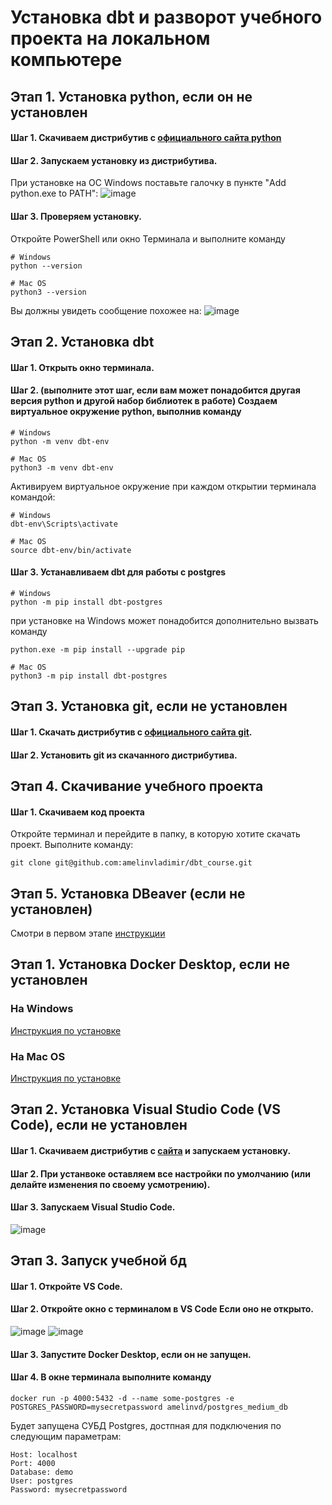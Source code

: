 # Установка dbt и разворот учебного проекта на локальном компьютере

## Этап 1. Установка python, если он не установлен

#### Шаг 1. Скачиваем дистрибутив с [официального сайта python](https://www.python.org/downloads/)
#### Шаг 2. Запускаем установку из дистрибутива.
При установке на ОС Windows поставьте галочку в пункте "Add python.exe to PATH":
![image](https://github.com/user-attachments/assets/e8199c37-3d2a-400d-bd0a-91a190e2e843)
#### Шаг 3. Проверяем установку.
Откройте PowerShell или окно Терминала и выполните команду 

````console
# Windows
python --version
````
````console
# Mac OS
python3 --version
````

Вы должны увидеть сообщение похожее на:
![image](https://github.com/user-attachments/assets/1b714705-c91a-4905-b5c5-f2af08729317)


## Этап 2. Установка dbt

#### Шаг 1. Открыть окно терминала.

#### Шаг 2. (выполните этот шаг, если вам может понадобится другая версия python и другой набор библиотек в работе) Создаем виртуальное окружение python, выполнив команду
````console
# Windows
python -m venv dbt-env
````
````console
# Mac OS
python3 -m venv dbt-env
````

Активируем виртуальное окружение при каждом открытии терминала командой:
````console
# Windows
dbt-env\Scripts\activate
````
````console
# Mac OS
source dbt-env/bin/activate
````

#### Шаг 3. Устанавливаем dbt для работы с postgres

````console
# Windows
python -m pip install dbt-postgres
````
при установке на Windows может понадобится дополнительно вызвать команду 
````console
python.exe -m pip install --upgrade pip
````

````console
# Mac OS
python3 -m pip install dbt-postgres
````

## Этап 3. Установка git, если не установлен

#### Шаг 1. Скачать дистрибутив с [официального сайта git](https://git-scm.com/downloads).
#### Шаг 2. Установить git из скачанного дистрибутива.

## Этап 4. Скачивание учебного проекта

#### Шаг 1. Скачиваем код проекта
Откройте терминал и перейдите в папку, в которую хотите скачать проект.
Выполните команду:
````console
git clone git@github.com:amelinvladimir/dbt_course.git
````

## Этап 5. Установка DBeaver (если не установлен)

Смотри в первом этапе [инструкции](https://github.com/amelinvladimir/sql_course/blob/main/%D0%A3%D1%80%D0%BE%D0%BA%201.2%20%D0%A3%D1%81%D1%82%D0%B0%D0%BD%D0%BE%D0%B2%D0%BA%D0%B0%20%D0%9F%D0%9E/README.md)


## Этап 1. Установка Docker Desktop, если не установлен

### На Windows
[Инструкция по установке](https://github.com/amelinvladimir/docker_course/blob/main/%D0%A3%D1%81%D1%82%D0%B0%D0%BD%D0%BE%D0%B2%D0%BA%D0%B0%20Docker%20%D0%BD%D0%B0%20Windows%2010/README.md)
### На Mac OS
[Инструкция по установке](https://github.com/amelinvladimir/docker_course/blob/main/%D0%A3%D1%81%D1%82%D0%B0%D0%BD%D0%BE%D0%B2%D0%BA%D0%B0%20Docker%20%D0%BD%D0%B0%20Mac%20OS/README.md)

## Этап 2. Установка Visual Studio Code (VS Code), если не установлен

#### Шаг 1. Скачиваем дистрибутив с [сайта](https://code.visualstudio.com/) и запускаем установку.
#### Шаг 2. При устанвоке оставляем все настройки по умолчанию (или делайте изменения по своему усмотрению).
#### Шаг 3. Запускаем Visual Studio Code.
![image](https://github.com/user-attachments/assets/23d4ada8-1426-4694-b747-9f3267169dd4)

## Этап 3. Запуск учебной бд

#### Шаг 1. Откройте VS Code.
#### Шаг 2. Откройте окно с терминалом в VS Code Если оно не открыто.
![image](https://github.com/user-attachments/assets/1f9b1804-1f8e-4265-bee8-54d02cc4362b)
![image](https://github.com/user-attachments/assets/da36a831-8d93-406c-97e4-18838c91bfd2)
#### Шаг 3. Запустите Docker Desktop, если он не запущен.
#### Шаг 4. В окне терминала выполните команду 
````console
docker run -p 4000:5432 -d --name some-postgres -e POSTGRES_PASSWORD=mysecretpassword amelinvd/postgres_medium_db
````
Будет запущена СУБД Postgres, достпная для подключения по следующим параметрам:
````console
Host: localhost
Port: 4000
Database: demo
User: postgres
Password: mysecretpassword
````

